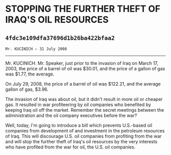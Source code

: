 # STOPPING THE FURTHER THEFT OF IRAQ'S OIL RESOURCES
## `4fdc3e109dfa37696d1b26ba422bfaa2`
`Mr. KUCINICH — 31 July 2008`

---


Mr. KUCINICH. Mr. Speaker, just prior to the invasion of Iraq on 
March 17, 2003, the price of a barrel of oil was $30.01, and the price 
of a gallon of gas was $1.77, the average.

On July 29, 2008, the price of a barrel of oil was $122.21, and the 
average gallon of gas, $3.96.

The invasion of Iraq was about oil, but it didn't result in more oil 
or cheaper gas. It resulted in war profiteering by oil companies who 
benefited by keeping Iraq oil off the market. Remember the secret 
meetings between the administration and the oil company executives 
before the war?

Well, today, I'm going to introduce a bill which prevents U.S.-based 
oil companies from development of and investment in the petroleum 
resources of Iraq. This will discourage U.S. oil companies from 
profiting from the war and will stop the further theft of Iraq's oil 
resources by the very interests who have profited from the war for oil, 
the U.S. oil companies.

